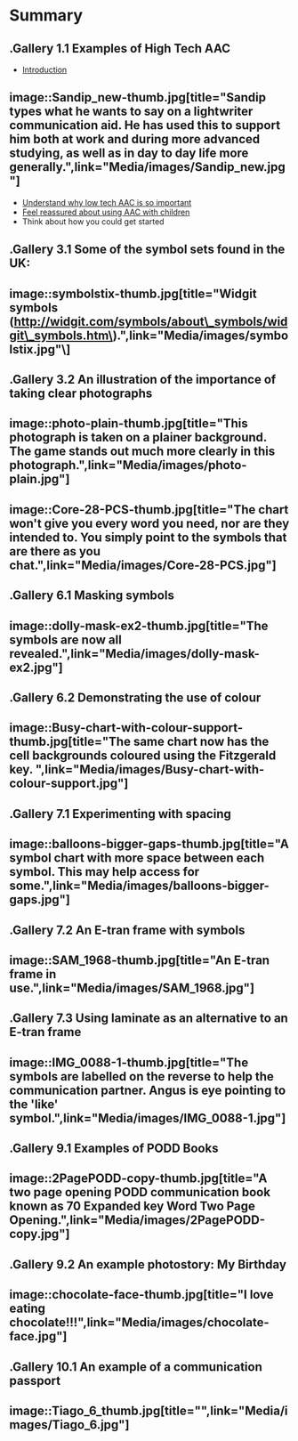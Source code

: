 # Summary

## .Gallery 1.1 Examples of High Tech AAC

* [Introduction](README.md)

## image::Sandip\_new-thumb.jpg\[title="Sandip types what he wants to say on a lightwriter communication aid. He has used this to support him both at work and during more advanced studying, as well as in day to day life more generally.",link="Media/images/Sandip\_new.jpg"\]

* [Understand why low tech AAC is so important](imagesandipnew-thumbjpgtitlesandip-types-what-he-wants-to-say-on-a-lightwriter-communication-aid-he-has-used-this-to-support-him-both-at-work-and-during-more-advanced-studying-as-well-as-in-day-to-day-life-more-generallylinkmediaimagessandipnew-jpg/understand-why-low-tech-aac-is-so-important.md)
* [Feel reassured about using AAC with children](imagesandipnew-thumbjpgtitlesandip-types-what-he-wants-to-say-on-a-lightwriter-communication-aid-he-has-used-this-to-support-him-both-at-work-and-during-more-advanced-studying-as-well-as-in-day-to-day-life-more-generallylinkmediaimagessandipnew-jpg/feel-reassured-about-using-aac-with-children.md)
* Think about how you could get started

## .Gallery 3.1 Some of the symbol sets found in the UK:

## image::symbolstix-thumb.jpg\[title="Widgit symbols \(http://widgit.com/symbols/about\_symbols/widgit\_symbols.htm\).",link="Media/images/symbolstix.jpg"\\]

## .Gallery 3.2 An illustration of the importance of taking clear photographs

## image::photo-plain-thumb.jpg\[title="This photograph is taken on a plainer background. The game stands out much more clearly in this photograph.",link="Media/images/photo-plain.jpg"\]

## image::Core-28-PCS-thumb.jpg\[title="The chart won't give you every word you need, nor are they intended to. You simply point to the symbols that are there as you chat.",link="Media/images/Core-28-PCS.jpg"\]

## .Gallery 6.1 Masking symbols

## image::dolly-mask-ex2-thumb.jpg\[title="The symbols are now all revealed.",link="Media/images/dolly-mask-ex2.jpg"\]

## .Gallery 6.2 Demonstrating the use of colour

## image::Busy-chart-with-colour-support-thumb.jpg\[title="The same chart now has the cell backgrounds coloured using the Fitzgerald key. ",link="Media/images/Busy-chart-with-colour-support.jpg"\]

## .Gallery 7.1 Experimenting with spacing

## image::balloons-bigger-gaps-thumb.jpg\[title="A symbol chart with more space between each symbol. This may help access for some.",link="Media/images/balloons-bigger-gaps.jpg"\]

## .Gallery 7.2 An E-tran frame with symbols

## image::SAM\_1968-thumb.jpg\[title="An E-tran frame in use.",link="Media/images/SAM\_1968.jpg"\]

## .Gallery 7.3 Using laminate as an alternative to an E-tran frame

## image::IMG\_0088-1-thumb.jpg\[title="The symbols are labelled on the reverse to help the communication partner. Angus is eye pointing to the 'like' symbol.",link="Media/images/IMG\_0088-1.jpg"\]

## .Gallery 9.1 Examples of PODD Books

## image::2PagePODD-copy-thumb.jpg\[title="A two page opening PODD communication book known as 70 Expanded key Word Two Page Opening.",link="Media/images/2PagePODD-copy.jpg"\]

## .Gallery 9.2 An example photostory: My Birthday

## image::chocolate-face-thumb.jpg\[title="I love eating chocolate!!!",link="Media/images/chocolate-face.jpg"\]

## .Gallery 10.1 An example of a communication passport

## image::Tiago\_6\_thumb.jpg\[title="",link="Media/images/Tiago\_6.jpg"\]

